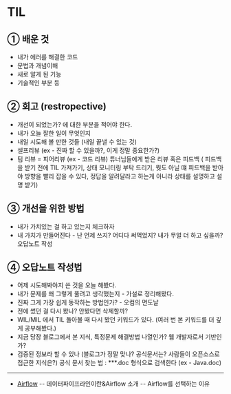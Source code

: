 # TIL

## ① 배운 것

- 내가 에러를 해결한 코드
- 문법과 개념이해
- 새로 알게 된 기능
- 기술적인 부분 등

## ② 회고 (restropective)

- 개선이 되었는가? 에 대한 부분을 적어야 한다.
- 내가 오늘 잘한 일이 무엇인지
- 내일 시도해 볼 만한 것들 (내일 끝낼 수 있는 것)
- 셀프리뷰 (ex - 진짜 할 수 있을까?, 이게 정말 중요한가?)
- 팀 리뷰 = 피어리뷰 (ex - 코드 리뷰)
튜너님들에게 받은 리뷰 혹은 피드백 ( 피드백을 받기 전에 TIL 가져가기, 상태 모니터링 부탁 드리기, 뭣도 아닐 떄 피드백을 받아야 방향을 빨리 잡을 수 있다, 정답을 알려달라고 하는게 아니라 상태를 설명하고 설명 받기)

## ③ 개선을 위한 방법

- 내가 가치있는 걸 하고 있는지 체크하자
- 내 가치가 만들어진다 - 난 언제 쓰지? 어디다 써먹었지? 내가 무얼 더 하고 싶을까?
오답노트 작성

## ④ 오답노트 작성법

- 어제 시도해봐야지 쓴 것을 오늘 해봤다.
- 내가 문제를 왜 그렇게 풀려고 생각했는지 - 가설로 정리해봤다.
- 진짜 그게 가장 쉽게 동작하는 방법인가? - 오컴의 면도날
- 전에 썼던 걸 다시 봤나? 안봤다면 삭제할까?
- WIL/MIL 에서 TIL 돌아볼 때 다시 봤던 키워드가 있다. (여러 번 본 키워드를 더 깊게 공부해봤다.)
- 지금 당장 블로그에서 본 지식, 특정문제 해결방법 나열인가? 웹 개발자로서 기반인가?
- 검증된 정보라 할 수 있나 (블로그가 정말 맞나? 공식문서는? 사람들이 오픈소스로 접근한 지식은?)
공식 문서 찾는 법 : ***.doc 형식으로 검색한다 (ex - Java.doc)


---
- [Airflow](https://github.com/ioshe/TIL/tree/main/airflow)
-- 데이터파이프라인이란&Airflow 소개
-- Airflow를 선택하는 이유
